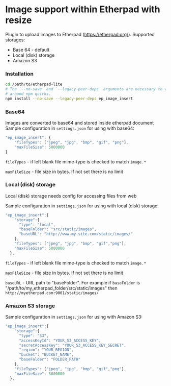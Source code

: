 # Image support within Etherpad with resize

Plugin to upload images to Etherpad (https://etherpad.org/).
Supported storages:
- Base 64 - default
- Local (disk) storage
- Amazon S3

### Installation

```sh
cd /path/to/etherpad-lite
# The `--no-save` and `--legacy-peer-deps` arguments are necessary to work
# around npm quirks.
npm install --no-save --legacy-peer-deps ep_image_insert
```

### Base64 

Images are converted to base64 and stored inside etherpad document
Sample configuration in `settings.json` for using with base64:
``` javascript
"ep_image_insert": {
    "fileTypes": ["jpeg", "jpg", "bmp", "gif", "png"],
    "maxFileSize": 5000000
}
```

`fileTypes` - if left blank file mime-type is checked to match `image.*`

`maxFileSize` - file size in bytes. If not set there is no limit

### Local (disk) storage

Local (disk) storage needs config for accessing files from web

Sample configuration in `settings.json` for using with local (disk) 
storage:
``` javascript
"ep_image_insert":{
    "storage":{
      "type": "local",
      "baseFolder": "src/static/images",
      "baseURL": "http://www.my-site.com/static/images/"
    },
    "fileTypes": ["jpeg", "jpg", "bmp", "gif","png"],
    "maxFileSize": 5000000
  },
```

`fileTypes` - if left blank file mime-type is checked to match `image.*`

`maxFileSize` - file size in bytes. If not set there is no limit

`baseURL` - URL path to "baseFolder". For example if `baseFolder` is 
"/path/to/my_etherpad_folder/src/static/images" then 
`http://myetherpad.com:9001/static/images/`

### Amazon S3 storage

Sample configuration in `settings.json` for using with Amazon S3:
``` javascript
"ep_image_insert":{
    "storage":{
      "type": "S3",
      "accessKeyId": "YOUR_S3_ACCESS_KEY",
      "secretAccessKey": "YOUR_S3_ACCESS_KEY_SECRET",
      "region": "YOUR_REGION",
      "bucket": "BUCKET_NAME",
      "baseFolder": "FOLDER_PATH"
    },
    "fileTypes": ["jpeg", "jpg", "bmp", "gif","png"],
    "maxFileSize": 5000000
  },
```

